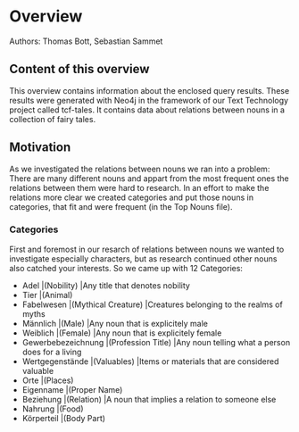 # Overview
Authors: Thomas Bott, Sebastian Sammet
## Content of this overview
This overview contains information about the enclosed query results. These results were generated with Neo4j in the framework of our Text Technology project called tcf-tales. It contains data about relations between nouns in a collection of fairy tales.
## Motivation
As we investigated the relations between nouns we ran into a problem: There are many different nouns and appart from the most frequent ones the relations between them were hard to research. In an effort to make the relations more clear we created categories and put those nouns in categories, that fit and were frequent (in the Top Nouns file).
### Categories
First and foremost in our resarch of relations between nouns we wanted to investigate especially characters, but as research continued other nouns also catched your interests. So we came up with 12 Categories:
- Adel        |(Nobility)  |Any title that denotes nobility
- Tier        |(Animal)    
- Fabelwesen  |(Mythical Creature) |Creatures belonging to the realms of myths
- Männlich    |(Male)      |Any noun that is explicitely male
- Weiblich    |(Female)    |Any noun that is explicitely female
- Gewerbebezeichnung |(Profession Title) |Any noun telling what a person does for a living
- Wertgegenstände |(Valuables) |Items or materials that are considered valuable
- Orte        |(Places)
- Eigenname   |(Proper Name)
- Beziehung   |(Relation)  |A noun that implies a relation to someone else
- Nahrung     |(Food)
- Körperteil  |(Body Part)

